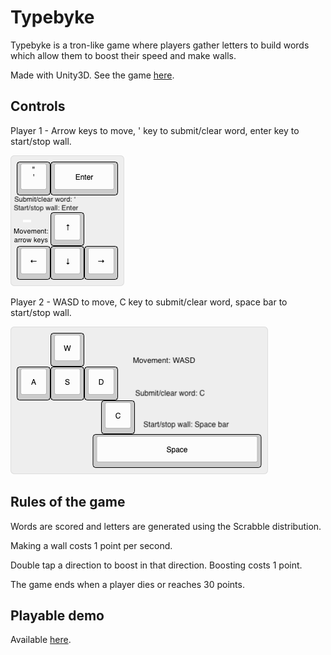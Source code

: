 # Typebyke
Typebyke is a tron-like game where players gather letters to build words which allow them to boost their speed and make walls.

Made with Unity3D. See the game [here](https://www.youtube.com/watch?v=Rmqah9-04WE).

## Controls
Player 1 - Arrow keys to move, ' key to submit/clear word, enter key to start/stop wall.

![Player 1 controls](https://github.com/jminjie/typebike/blob/master/keyboard-layout-2.png)

Player 2 - WASD to move, C key to submit/clear word, space bar to start/stop wall.

![Player 1 controls](https://github.com/jminjie/typebike/blob/master/keyboard-layout.png)

## Rules of the game
Words are scored and letters are generated using the Scrabble distribution.

Making a wall costs 1 point per second.

Double tap a direction to boost in that direction. Boosting costs 1 point.

The game ends when a player dies or reaches 30 points.

## Playable demo
Available [here](https://jminjie.github.io/typebyke-demo/).
